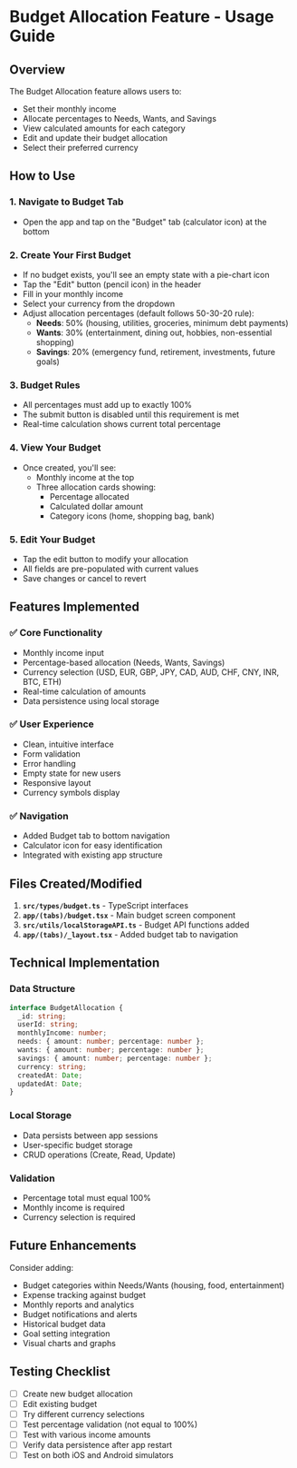 # Budget Allocation Feature - Usage Guide

## Overview

The Budget Allocation feature allows users to:

- Set their monthly income
- Allocate percentages to Needs, Wants, and Savings
- View calculated amounts for each category
- Edit and update their budget allocation
- Select their preferred currency

## How to Use

### 1. Navigate to Budget Tab

- Open the app and tap on the "Budget" tab (calculator icon) at the bottom

### 2. Create Your First Budget

- If no budget exists, you'll see an empty state with a pie-chart icon
- Tap the "Edit" button (pencil icon) in the header
- Fill in your monthly income
- Select your currency from the dropdown
- Adjust allocation percentages (default follows 50-30-20 rule):
  - **Needs**: 50% (housing, utilities, groceries, minimum debt payments)
  - **Wants**: 30% (entertainment, dining out, hobbies, non-essential shopping)
  - **Savings**: 20% (emergency fund, retirement, investments, future goals)

### 3. Budget Rules

- All percentages must add up to exactly 100%
- The submit button is disabled until this requirement is met
- Real-time calculation shows current total percentage

### 4. View Your Budget

- Once created, you'll see:
  - Monthly income at the top
  - Three allocation cards showing:
    - Percentage allocated
    - Calculated dollar amount
    - Category icons (home, shopping bag, bank)

### 5. Edit Your Budget

- Tap the edit button to modify your allocation
- All fields are pre-populated with current values
- Save changes or cancel to revert

## Features Implemented

### ✅ Core Functionality

- Monthly income input
- Percentage-based allocation (Needs, Wants, Savings)
- Currency selection (USD, EUR, GBP, JPY, CAD, AUD, CHF, CNY, INR, BTC, ETH)
- Real-time calculation of amounts
- Data persistence using local storage

### ✅ User Experience

- Clean, intuitive interface
- Form validation
- Error handling
- Empty state for new users
- Responsive layout
- Currency symbols display

### ✅ Navigation

- Added Budget tab to bottom navigation
- Calculator icon for easy identification
- Integrated with existing app structure

## Files Created/Modified

1. **`src/types/budget.ts`** - TypeScript interfaces
2. **`app/(tabs)/budget.tsx`** - Main budget screen component
3. **`src/utils/localStorageAPI.ts`** - Budget API functions added
4. **`app/(tabs)/_layout.tsx`** - Added budget tab to navigation

## Technical Implementation

### Data Structure

```typescript
interface BudgetAllocation {
  _id: string;
  userId: string;
  monthlyIncome: number;
  needs: { amount: number; percentage: number };
  wants: { amount: number; percentage: number };
  savings: { amount: number; percentage: number };
  currency: string;
  createdAt: Date;
  updatedAt: Date;
}
```

### Local Storage

- Data persists between app sessions
- User-specific budget storage
- CRUD operations (Create, Read, Update)

### Validation

- Percentage total must equal 100%
- Monthly income is required
- Currency selection is required

## Future Enhancements

Consider adding:

- Budget categories within Needs/Wants (housing, food, entertainment)
- Expense tracking against budget
- Monthly reports and analytics
- Budget notifications and alerts
- Historical budget data
- Goal setting integration
- Visual charts and graphs

## Testing Checklist

- [ ] Create new budget allocation
- [ ] Edit existing budget
- [ ] Try different currency selections
- [ ] Test percentage validation (not equal to 100%)
- [ ] Test with various income amounts
- [ ] Verify data persistence after app restart
- [ ] Test on both iOS and Android simulators
